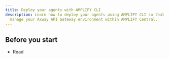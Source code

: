 ```yaml
---
title: Deploy your agents with AMPLIFY CLI
description: Learn how to deploy your agents using AMPLIFY CLI so that you can
  manage your Axway API Gateway environment within AMPLIFY Central.
---
```

## Before you start

* Read